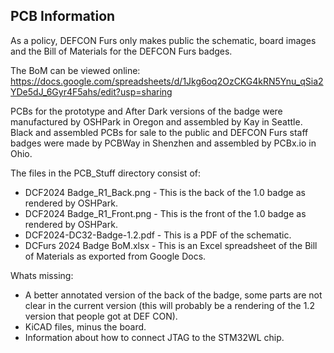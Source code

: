 ## PCB Information

As a policy, DEFCON Furs only makes public the schematic, board images and the Bill of Materials for the DEFCON Furs badges.   

The BoM can be viewed online: https://docs.google.com/spreadsheets/d/1Jkg6oq2OzCKG4kRN5Ynu_qSia2YDe5dJ_6Gyr4F5ahs/edit?usp=sharing

PCBs for the prototype and After Dark versions of the badge were manufactured by OSHPark in Oregon and assembled by Kay in Seattle.
Black and assembled PCBs for sale to the public and DEFCON Furs staff badges were made by PCBWay in Shenzhen and assembled by PCBx.io in Ohio.

The files in the PCB_Stuff directory consist of:

- DCF2024 Badge_R1_Back.png - This is the back of the 1.0 badge as rendered by OSHPark.
- DCF2024 Badge_R1_Front.png - This is the front of the 1.0 badge as rendered by OSHPark.
- DCF2024-DC32-Badge-1.2.pdf - This is a PDF of the schematic.
- DCFurs 2024 Badge BoM.xlsx - This is an Excel spreadsheet of the Bill of Materials as exported from Google Docs.

Whats missing:
- A better annotated version of the back of the badge, some parts are not clear in the current version (this will probably be a rendering of the 1.2 version that people got at DEF CON).
- KiCAD files, minus the board.
- Information about how to connect JTAG to the STM32WL chip.
